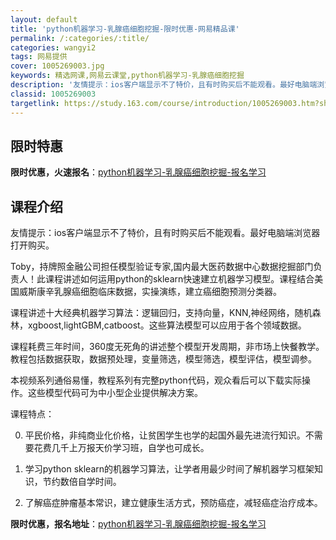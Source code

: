 ```yaml
---
layout: default
title: 'python机器学习-乳腺癌细胞挖掘-限时优惠-网易精品课'
permalink: /:categories/:title/
categories: wangyi2
tags: 网易提供
cover: 1005269003.jpg
keywords: 精选网课,网易云课堂,python机器学习-乳腺癌细胞挖掘
description: '友情提示：ios客户端显示不了特价，且有时购买后不能观看。最好电脑端浏览器打开购买。Toby，持牌照金融公司担任模型验证'
classid: 1005269003
targetlink: https://study.163.com/course/introduction/1005269003.htm?share=1&shareId=1025206652&utm_campaign=share&utm_medium=iphoneShare&utm_source=&utm_u=1025206652
---
```


## 限时特惠

**限时优惠，火速报名**：[python机器学习-乳腺癌细胞挖掘-报名学习](https://study.163.com/course/introduction/1005269003.htm?share=1&shareId=1025206652&utm_campaign=share&utm_medium=iphoneShare&utm_source=&utm_u=1025206652)

## 课程介绍

友情提示：ios客户端显示不了特价，且有时购买后不能观看。最好电脑端浏览器打开购买。



Toby，持牌照金融公司担任模型验证专家,国内最大医药数据中心数据挖掘部门负责人！此课程讲述如何运用python的sklearn快速建立机器学习模型。课程结合美国威斯康辛乳腺癌细胞临床数据，实操演练，建立癌细胞预测分类器。



课程讲述十大经典机器学习算法：逻辑回归，支持向量，KNN,神经网络，随机森林，xgboost,lightGBM,catboost。这些算法模型可以应用于各个领域数据。



课程耗费三年时间，360度无死角的讲述整个模型开发周期，非市场上快餐教学。教程包括数据获取，数据预处理，变量筛选，模型筛选，模型评估，模型调参。



本视频系列通俗易懂，教程系列有完整python代码，观众看后可以下载实际操作。这些模型代码可为中小型企业提供解决方案。



课程特点：

0.	平民价格，非纯商业化价格，让贫困学生也学的起国外最先进流行知识。不需要花费几千上万报天价学习班，自学也可成长。

1.	学习python sklearn的机器学习算法，让学者用最少时间了解机器学习框架知识，节约数倍自学时间。

2.	了解癌症肿瘤基本常识，建立健康生活方式，预防癌症，减轻癌症治疗成本。

**限时优惠，报名地址**：[python机器学习-乳腺癌细胞挖掘-报名学习](https://study.163.com/course/introduction/1005269003.htm?share=1&shareId=1025206652&utm_campaign=share&utm_medium=iphoneShare&utm_source=&utm_u=1025206652)

